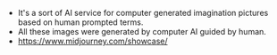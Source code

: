 - It's a sort of AI service for computer generated imagination pictures based on human prompted terms.
- All these images were generated by computer AI guided by human.
- https://www.midjourney.com/showcase/